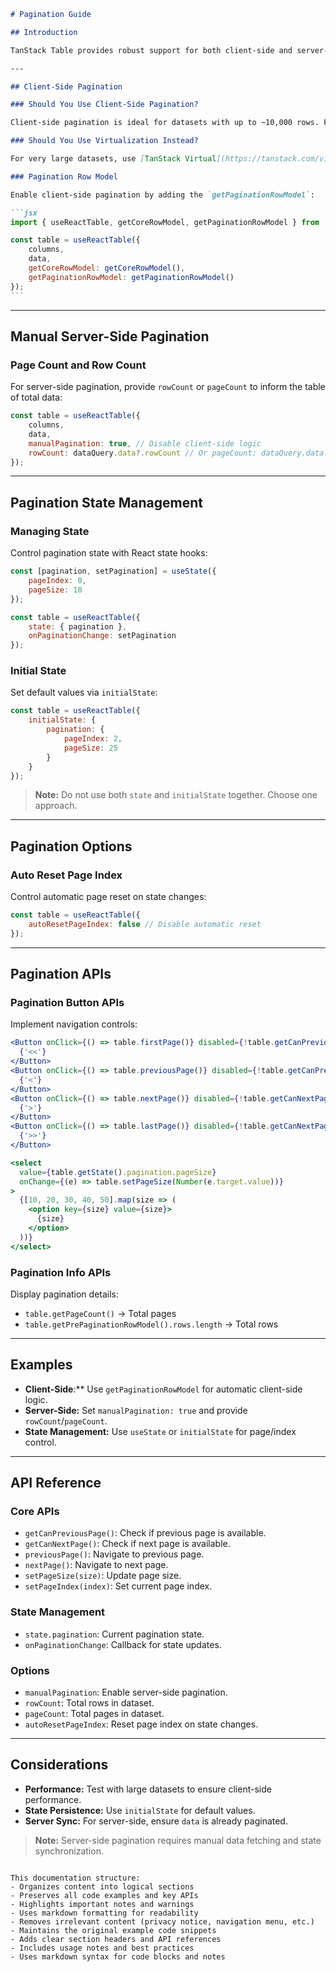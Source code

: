 ````markdown
# Pagination Guide

## Introduction

TanStack Table provides robust support for both client-side and server-side pagination. This guide explains how to implement and configure pagination effectively.

---

## Client-Side Pagination

### Should You Use Client-Side Pagination?

Client-side pagination is ideal for datasets with up to ~10,000 rows. For larger datasets, consider server-side pagination or virtualization.

### Should You Use Virtualization Instead?

For very large datasets, use [TanStack Virtual](https://tanstack.com/virtual) to render only visible rows, improving performance.

### Pagination Row Model

Enable client-side pagination by adding the `getPaginationRowModel`:

```jsx
import { useReactTable, getCoreRowModel, getPaginationRowModel } from '@tanstack/react-table';

const table = useReactTable({
	columns,
	data,
	getCoreRowModel: getCoreRowModel(),
	getPaginationRowModel: getPaginationRowModel()
});
```
````

---

## Manual Server-Side Pagination

### Page Count and Row Count

For server-side pagination, provide `rowCount` or `pageCount` to inform the table of total data:

```jsx
const table = useReactTable({
	columns,
	data,
	manualPagination: true, // Disable client-side logic
	rowCount: dataQuery.data?.rowCount // Or pageCount: dataQuery.data?.pageCount,
});
```

---

## Pagination State Management

### Managing State

Control pagination state with React state hooks:

```jsx
const [pagination, setPagination] = useState({
	pageIndex: 0,
	pageSize: 10
});

const table = useReactTable({
	state: { pagination },
	onPaginationChange: setPagination
});
```

### Initial State

Set default values via `initialState`:

```jsx
const table = useReactTable({
	initialState: {
		pagination: {
			pageIndex: 2,
			pageSize: 25
		}
	}
});
```

> **Note:** Do not use both `state` and `initialState` together. Choose one approach.

---

## Pagination Options

### Auto Reset Page Index

Control automatic page reset on state changes:

```jsx
const table = useReactTable({
	autoResetPageIndex: false // Disable automatic reset
});
```

---

## Pagination APIs

### Pagination Button APIs

Implement navigation controls:

```jsx
<Button onClick={() => table.firstPage()} disabled={!table.getCanPreviousPage()}>
  {'<<'}
</Button>
<Button onClick={() => table.previousPage()} disabled={!table.getCanPreviousPage()}>
  {'<'}
</Button>
<Button onClick={() => table.nextPage()} disabled={!table.getCanNextPage()}>
  {'>'}
</Button>
<Button onClick={() => table.lastPage()} disabled={!table.getCanNextPage()}>
  {'>>'}
</Button>

<select
  value={table.getState().pagination.pageSize}
  onChange={(e) => table.setPageSize(Number(e.target.value))}
>
  {[10, 20, 30, 40, 50].map(size => (
    <option key={size} value={size}>
      {size}
    </option>
  ))}
</select>
```

### Pagination Info APIs

Display pagination details:

- `table.getPageCount()` → Total pages
- `table.getPrePaginationRowModel().rows.length` → Total rows

---

## Examples

- **Client-Side**:\*\* Use `getPaginationRowModel` for automatic client-side logic.
- **Server-Side:** Set `manualPagination: true` and provide `rowCount`/`pageCount`.
- **State Management:** Use `useState` or `initialState` for page/index control.

---

## API Reference

### Core APIs

- `getCanPreviousPage()`: Check if previous page is available.
- `getCanNextPage()`: Check if next page is available.
- `previousPage()`: Navigate to previous page.
- `nextPage()`: Navigate to next page.
- `setPageSize(size)`: Update page size.
- `setPageIndex(index)`: Set current page index.

### State Management

- `state.pagination`: Current pagination state.
- `onPaginationChange`: Callback for state updates.

### Options

- `manualPagination`: Enable server-side pagination.
- `rowCount`: Total rows in dataset.
- `pageCount`: Total pages in dataset.
- `autoResetPageIndex`: Reset page index on state changes.

---

## Considerations

- **Performance:** Test with large datasets to ensure client-side performance.
- **State Persistence:** Use `initialState` for default values.
- **Server Sync:** For server-side, ensure `data` is already paginated.

> **Note:** Server-side pagination requires manual data fetching and state synchronization.

```

This documentation structure:
- Organizes content into logical sections
- Preserves all code examples and key APIs
- Highlights important notes and warnings
- Uses markdown formatting for readability
- Removes irrelevant content (privacy notice, navigation menu, etc.)
- Maintains the original example code snippets
- Adds clear section headers and API references
- Includes usage notes and best practices
- Uses markdown syntax for code blocks and notes
```
